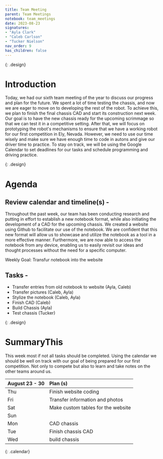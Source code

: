 ```yaml
---
title: Team Meeting
parent: Team Meetings
notebook: team_meetings
date: 2023-08-23
signatures:
- "Ayla Clark"
- "Caleb Carlson"
- "Tucker Nielson"
nav_order: 9
has_children: false
---
```


{: .design}
# Introduction

Today, we had our sixth team meeting of the year to discuss our progress and plan for the future. We spent a lot of time testing the chassis, and now we are eager to move on to developing the rest of the robot. To achieve this, we plan to finish the final chassis CAD and start its construction next week. Our goal is to have the new chassis ready for the upcoming scrimmage so that we can test it in a competitive setting. After that, we will focus on prototyping the robot's mechanisms to ensure that we have a working robot for our first competition in Ely, Nevada. However, we need to use our time wisely and make sure we have enough time to code in autons and give our driver time to practice. To stay on track, we will be using the Google Calendar to set deadlines for our tasks and schedule programming and driving practice.

{: .design}
# Agenda

## Review calendar and timeline(s) -

Throughout the past week, our team has been conducting research and putting in effort to establish a new notebook format, while also initiating the development of a CAD for the upcoming chassis. We created a website using Github to facilitate our use of the notebook. We are confident that this new format will allow us to showcase and utilize the notebook as a tool in a more effective manner. Furthermore, we are now able to access the notebook from any device, enabling us to easily revisit our ideas and thought processes without the need for a specific computer.

Weekly Goal:  Transfur notebook into the website 

## Tasks -

* Transfer entries from old notebook to website	(Ayla, Caleb)
* Transfer pictures 						    (Caleb, Ayla)
* Stylize the notebook						    (Caleb, Ayla)
* Finish CAD								    (Caleb)
* Build Chassis								    (Ayla)
* Test chassis 								    (Tucker)

{: .design}
# SummaryThis

This week most if not all tasks should be completed. Using the calendar we should be well on track with our goal of being prepared for our first competition. Not only to compete but also to learn and take notes on the other teams around us.

 |  August 23 - 30  | Plan (s) |
|:---|:---|
| Thu | Finish website coding |
| Fri |Transfer information and photos |
| Sat | Make custom tables for the website |
| Sun |  |
| Mon | CAD chassis |
| Tue | Finish chassis CAD |
| Wed |  build chassis |
{: .calendar}
